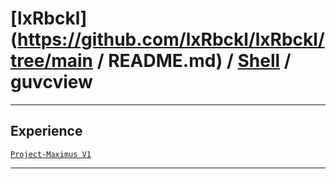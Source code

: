 # [lxRbckl](https://github.com/lxRbckl/lxRbckl/tree/main / README.md) / [Shell](https://github.com/lxRbckl/lxRbckl/tree/main/Shell) / guvcview

---

## Experience
[`Project-Maximus V1`](https://github.com/lxRbckl/Project-Maximus/blob/V1/README.md)

---
